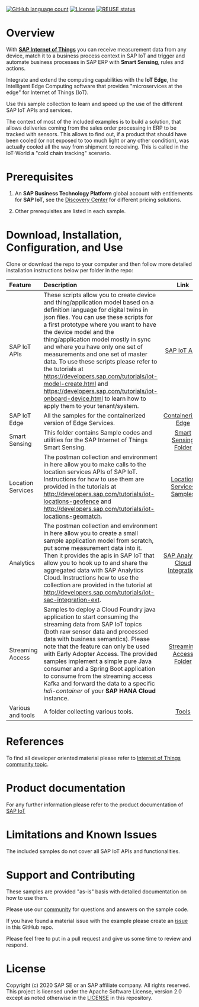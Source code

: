 [![GitHub language count](https://img.shields.io/github/languages/count/SAP-Samples/iot-edge-samples)](https://github.com/SAP-samples/sap-iot-samples)
[![License](https://img.shields.io/badge/License-Apache%202.0-blue.svg)](https://opensource.org/licenses/Apache-2.0)
[![REUSE status](https://api.reuse.software/badge/github.com/SAP-samples/sap-iot-samples)](https://api.reuse.software/info/github.com/SAP-samples/sap-iot-samples)

# Overview

With **[SAP Internet of Things](https://www.sap.com/products/iot-data-services.html)** you can receive measurement data from any device, match it to a business process context in SAP IoT and trigger and automate business processes in SAP ERP with **Smart Sensing**, rules and actions.

Integrate and extend the computing capabilities with the **IoT Edge**, the Intelligent Edge Computing software that provides "microservices at the edge" for Internet of Things (IoT).

Use this sample collection to learn and speed up the use of the different SAP IoT APIs and services.

The context of most of the included examples is to build a solution, that allows deliveries coming from the sales order processing in ERP to be tracked with sensors. This allows to find out, if a product that should have been cooled (or not exposed to too much light or any other condition), was actually cooled all the way from shipment to receiving. This is called in the IoT-World a "cold chain tracking" scenario.

# Prerequisites

1. An **SAP Business Technology Platform** global account with entitlements for **SAP IoT**, see the [Discovery Center](https://discovery-center.cloud.sap/#/serviceCatalog/sap-iot?tab=service_plan&region=all&service_plan=one-product) for different pricing solutions.

2. Other prerequisites are listed in each sample.

# Download, Installation, Configuration, and Use

Clone or download the repo to your computer and then follow more detailed installation instructions below per folder in the repo:

| Feature      | Description      | Link          |
| :------------- | :------------- | :-------------: |
| SAP IoT APIs | These scripts allow you to create device and thing/application model based on a definition language for digital twins in json files. You can use these scripts for a first prototype where you want to have the device model and the thing/application model mostly in sync and where you have only one set of measurements and one set of master data. To use these scripts please refer to the tutorials at https://developers.sap.com/tutorials/iot-model-create.html and https://developers.sap.com/tutorials/iot-onboard-device.html to learn how to apply them to your tenant/system. | [SAP IoT APIs](iot-bootstrap-scripts)  |
| SAP IoT Edge | All the samples for the containerized version of Edge Services. | [Containerized Edge](iot-edge-samples)  |
| Smart Sensing | This folder contains Sample codes and utilities for the SAP Internet of Things Smart Sensing. |  [Smart Sensing Folder](iot-smart-sensing-samples)  |
| Location Services | The postman collection and environment in here allow you to make calls to the location services APIs of SAP IoT. Instructions for how to use them are provided in the tutorials at http://developers.sap.com/tutorials/iot-locations-geofence and http://developers.sap.com/tutorials/iot-locations-geomatch. |  [Location Services Samples](iot-location-services-samples)  |
| Analytics | The postman collection and environment in here allow you to create a small sample application model from scratch, put some measurement data into it. Then it provides the apis in SAP IoT that allow you to hook up to and share the aggregated data with SAP Analytics Cloud. Instructions how to use the collection are provided in the tutorial at http://developers.sap.com/tutorials/iot-sac-integration-ext. |  [SAP Analytics Cloud Integration](iot-sac-integration-samples) |
| Streaming Access |  Samples to deploy a Cloud Foundry java application to start consuming the streaming data from SAP IoT topics (both raw sensor data and processed data with business semantics). Please note that the feature can only be used with Early Adopter Access. The provided samples implement a simple pure Java consumer and a Spring Boot application to consume from the streaming access Kafka and forward the data to a specific _hdi-container_ of your **SAP HANA Cloud** instance.  |    [Streaming Access Folder](iot-streaming-access-samples) |
| Various and tools | A folder collecting various tools. | [Tools](tools)  |


# References

To find all developer oriented material please refer to [Internet of Things community topic](https://community.sap.com/topics/internet-of-things).

# Product documentation

For any further information please refer to the product documentation of [SAP IoT](https://help.sap.com/viewer/p/SAP_IoT)

# Limitations and Known Issues

The included samples do not cover all SAP IoT APIs and functionalities.

# Support and Contributing

These samples are provided "as-is" basis with detailed documentation on how to use them.

Please use our [community](https://answers.sap.com/tags/73554900100800002247) for questions and answers on the sample code.

If you have found a material issue with the example please create an [issue](https://github.com/SAP-samples/sap-iot-samples/issues) in this GitHub repo.

Please feel free to put in a pull request and give us some time to review and respond.

# License

Copyright (c) 2020 SAP SE or an SAP affiliate company. All rights reserved. This project is licensed under the Apache Software License, version 2.0 except as noted otherwise in the [LICENSE](https://github.com/SAP-samples/sap-iot-samples/LICENSES/Apache-2.0.txt) in this repository.
